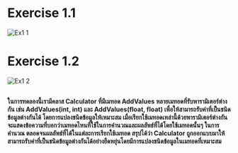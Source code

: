 # Exercise 1.1
![Ex1 1](https://github.com/65030179179Pattarapon/03376836-OOP-2566-Lab-11/assets/144198506/6677ae3b-cfe0-4124-b75b-5c9ca05cde17)

# Exercise 1.2
![Ex1 2](https://github.com/65030179179Pattarapon/03376836-OOP-2566-Lab-11/assets/144198506/a82c9272-771d-4b82-bd47-fe1b796109dc)
##
#### ในการทดลองนี้เรามีคลาส Calculator ที่มีเมทอด AddValues หลายเมทอดที่รับพารามิเตอร์ต่างกัน เช่น AddValues(int, int) และ AddValues(float, float) เพื่อให้สามารถรับค่าที่เป็นชนิดข้อมูลต่างกันได้ โดยการแปลงชนิดข้อมูลให้เหมาะสม เมื่อเรียกใช้เมทอดเหล่านี้ด้วยพารามิเตอร์ต่างกัน จะแสดงข้อความที่บอกว่าเมทอดไหนที่ใช้ในการคำนวณและผลลัพธ์ที่ได้โดยใช้เมทอดนั้นๆ ในการคำนวณ ตลอดจนผลลัพธ์ที่ได้ในแต่ละการเรียกใช้เมทอด สรุปได้ว่า Calculator ถูกออกแบบมาให้สามารถรับค่าที่เป็นชนิดข้อมูลต่างกันได้อย่างยืดหยุ่นโดยมีการแปลงชนิดข้อมูลในเมทอดที่เหมาะสม
